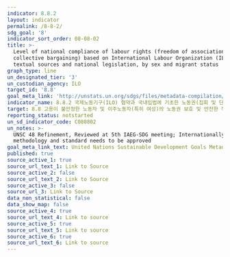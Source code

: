 ```yaml
---
indicator: 8.8.2
layout: indicator
permalink: /8-8-2/
sdg_goal: '8'
indicator_sort_order: 08-08-02
title: >-
  Level of national compliance of labour rights (freedom of association and
  collective bargaining) based on International Labour Organization (ILO)
  textual sources and national legislation, by sex and migrant status
graph_type: line
un_designated_tier: '3'
un_custodian_agency: ILO
target_id: '8.8'
goal_meta_link: 'http://unstats.un.org/sdgs/files/metadata-compilation/Metadata-Goal-8.pdf'
indicator_name: 8.8.2 국제노동기구(ILO) 협약과 국내입법에 기초한 노동권(집회 및 단체교섭의 자유)의 국가별 준수 수준 (성 및 이주 상태별)
target: 8.8 고용이 불안정한 노동자 및 이주노동자(특히 여성)의 노동권 보호 및 안전한 작업환경 촉진
reporting_status: notstarted
un_sd_indicator_code: C080802
un_notes: >-
  UNSC 48 Refinement, Reviewed at 5th IAEG-SDG meeting; Internationally agreed
  methodology and standard needs to be approved 
goal_meta_link_text: United Nations Sustainable Development Goals Metadata (pdf 525kB)
published: true
source_active_1: true
source_url_text_1: Link to Source
source_active_2: false
source_url_text_2: Link to Source
source_active_3: false
source_url_3: Link to Source
data_non_statistical: false
data_show_map: false
source_active_4: true
source_url_text_4: Link to source
source_active_5: true
source_url_text_5: Link to source
source_active_6: true
source_url_text_6: Link to source
---
```


